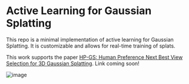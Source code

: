 # Active Learning for Gaussian Splatting

This repo is a minimal implementation of active learning for Gaussian Splatting. It is customizable and allows for real-time training of splats.

This work supports the paper [HP-GS: Human Preference Next Best View Selection for 3D Gaussian Splatting](https://www.youtube.com/watch?v=t3gCQJGRSSY). Link coming soon!

![image](https://github.com/user-attachments/assets/9c963de4-67d8-490b-9581-541055ada916)



